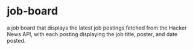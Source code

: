 # job-board
a job board that displays the latest job postings fetched from the Hacker News API, with each posting displaying the job title, poster, and date posted.
